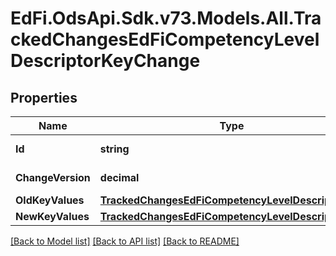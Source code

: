 # EdFi.OdsApi.Sdk.v73.Models.All.TrackedChangesEdFiCompetencyLevelDescriptorKeyChange

## Properties

Name | Type | Description | Notes
------------ | ------------- | ------------- | -------------
**Id** | **string** | Resource identifier | [optional] 
**ChangeVersion** | **decimal** | Change version | [optional] 
**OldKeyValues** | [**TrackedChangesEdFiCompetencyLevelDescriptorKey**](TrackedChangesEdFiCompetencyLevelDescriptorKey.md) |  | [optional] 
**NewKeyValues** | [**TrackedChangesEdFiCompetencyLevelDescriptorKey**](TrackedChangesEdFiCompetencyLevelDescriptorKey.md) |  | [optional] 

[[Back to Model list]](../../README.md#documentation-for-models) [[Back to API list]](../../README.md#documentation-for-api-endpoints) [[Back to README]](../../README.md)

